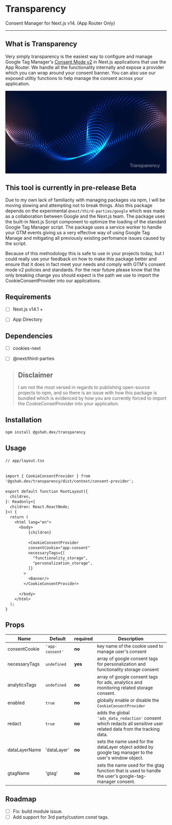# Transparency
Consent Manager for Next.js v14. (App Router Only)

---

## What is Transparency

Very simply transparency is the easiest way to configure and manage Google Tag Manager's [Consent Mode v2](https://developers.google.com/tag-platform/security/guides/consent?consentmode=advanced) in Next.js applications that use the App Router. We handle all the functionality internally and expose a provider which you can wrap around your consent banner. You can also use our exposed utiltiy functions to help manage the consent across your application. 

![transparency-bg](./transparency-bg.jpg)

## This tool is currently in pre-release Beta

Due to my own lack of familiarity with managing packages via npm, I will be moving slowing and attempting not to break things. Also this package depends on the experimental `@next/third-parties/google` which was made as a collaboration between Google and the Next.js team. The package uses the built-in Next.js Script component to  optimize the loading of the standard Google Tag Manager script. The package uses a service worker to handle your GTM events giving us a very effective way of using Google Tag Manage and mitigating all previously existing perfomance issues caused by the script. 

Because of this methodology this is safe to use in your projects today, but I could really use your feedback on how to make this package better and ensure that it does in fact meet your needs and comply with GTM's consent mode v2 policies and standards. For the near future please know that the only breaking change you should expect is the path we use to import the CookieConsentProvider into our applications. 



## Requirements

- [ ] Next.js v14.1 +
- [ ] App Directory



## Dependencies

- [ ] cookies-next
- [ ] @next/third-parties



> ## Disclaimer
>
> I am not the most versed in regards to publishing open-source projects to npm, and so there is an issue with how this package is bundled which is evidenced by how you are currently forced to import the CookieConsetProvider into your applicaiton.



## Installation

```bash
npm install @gshah.dev/transparency
```



## Usage

```tsx
// app/layout.tsx


import { CookieConsentProvider } from '@gshah.dev/transparency/dist/context/consent-provider';

export default function RootLayout({
  children,
}: Readonly<{
  children: React.ReactNode;
}>) {
  return (
    <html lang="en">
      <body>
          {children}
        
          <CookieConsentProvider
          consentCookie="app-consent"
          necessaryTags={[
            "functionality_storage",
            "personalization_storage",
          ]}
        >
          <Banner/>
        </CookieConsentProvider>

      </body>
    </html>
  );
}
```



## Props

| Name          | Default         | required | Description                                                  |
| ------------- | --------------- | -------- | ------------------------------------------------------------ |
| consentCookie | `'app-consent'` | **no**   | key name of the cookie used to manage user's consent         |
| necessaryTags | `undefined`     | **yes**  | array of google consent tags for personalization and functionality storage consent |
| analyticsTags | `undefined`     | **no**   | array of google consent tags for ads, analytics and monitoring related storage consent. |
| enabled       | `true`          | **no**   | globally enable or disable the `CookieConsentProvider`       |
| redact        | `true`          | **no**   | adds the global `'ads_data_redaction'` consent which redacts all sensitive user related data from the tracking data. |
| dataLayerName | 'dataLayer'     | **no**   | sets the name used for the dataLayer object added by google tag manager to the user's window object. |
| gtagName      | 'gtag'          | **no**   | sets the name used for the gtag function that is used to handle the user's google-tag-manager consent. |



## Roadmap

- [ ] Fix: build module issue.
- [ ] Add support for 3rd party/custom const tags.